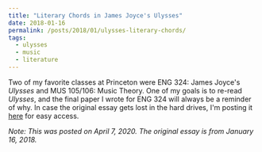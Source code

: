 ```yaml
---
title: "Literary Chords in James Joyce's Ulysses"
date: 2018-01-16
permalink: /posts/2018/01/ulysses-literary-chords/
tags:
  - ulysses
  - music
  - literature
---
```


Two of my favorite classes at Princeton were ENG 324: James Joyce's *Ulysses* and MUS 105/106: Music Theory. One of my goals is to re-read *Ulysses*, and the final paper I wrote for ENG 324 will always be a reminder of why. In case the original essay gets lost in the hard drives, I'm posting it [here](/files/ulysses_literary_chords.pdf) for easy access.

*Note: This was posted on April 7, 2020. The original essay is from January 16, 2018.*